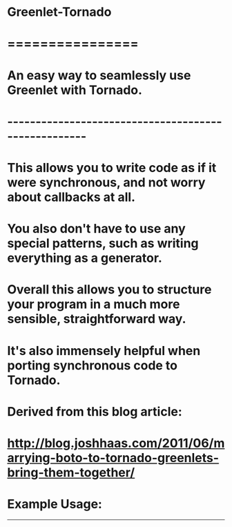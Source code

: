 # Greenlet-Tornado
# ================

# An easy way to seamlessly use Greenlet with Tornado.
# ----------------------------------------------------

# This allows you to write code as if it were synchronous, and not worry about callbacks at all.
# You also don't have to use any special patterns, such as writing everything as a generator.

# Overall this allows you to structure your program in a much more sensible, straightforward way.
# It's also immensely helpful when porting synchronous code to Tornado.

# Derived from this blog article:
# <http://blog.joshhaas.com/2011/06/marrying-boto-to-tornado-greenlets-bring-them-together/>

# Example Usage:
--------------

    

